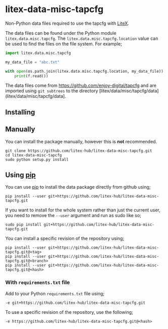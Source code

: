 # litex-data-misc-tapcfg

Non-Python data files required to use the tapcfg with
[LiteX](https://github.com/enjoy-digital/litex.git).

The data files can be found under the Python module `litex.data.misc.tapcfg`. The
`litex.data.misc.tapcfg.location` value can be used to find the files on the file system.
For example;

```python
import litex.data.misc.tapcfg

my_data_file = "abc.txt"

with open(os.path.join(litex.data.misc.tapcfg.location, my_data_file)) as f:
    print(f.read())
```

The data files come from https://github.com/enjoy-digital/tapcfg
and are imported using `git subtrees` to the directory
[litex/data/misc/tapcfg/data](litex/data/misc/tapcfg/data].

## Installing

## Manually

You can install the package manually, however this is **not** recommended.

```
git clone https://github.com/litex-hub/litex-data-misc-tapcfg.git
cd litex-data-misc-tapcfg
sudo python setup.py install
```

## Using [pip](https://pip.pypa.io/)

You can use [pip](https://pip.pypa.io/) to install the data package directly
from github using;

```
pip install --user git+https://github.com/litex-hub/litex-data-misc-tapcfg.git
```

If you want to install for the whole system rather than just the current user,
you need to remove the `--user` argument and run as sudo like so;

```
sudo pip install git+https://github.com/litex-hub/litex-data-misc-tapcfg.git
```

You can install a specific revision of the repository using;
```
pip install --user git+https://github.com/litex-hub/litex-data-misc-tapcfg.git@<tag>
pip install --user git+https://github.com/litex-hub/litex-data-misc-tapcfg.git@<branch>
pip install --user git+https://github.com/litex-hub/litex-data-misc-tapcfg.git@<hash>
```

### With `requirements.txt` file

Add to your Python `requirements.txt` file using;
```
-e git+https://github.com/litex-hub/litex-data-misc-tapcfg.git
```

To use a specific revision of the repository, use the following;
```
-e https://github.com/litex-hub/litex-data-misc-tapcfg.git@<hash>
```